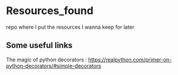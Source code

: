 # Resources_found
repo where I put the resources I wanna keep for later

## Some useful links 

The magic of python decorators : https://realpython.com/primer-on-python-decorators/#simple-decorators

